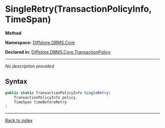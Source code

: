 # SingleRetry(TransactionPolicyInfo, TimeSpan)

**Method**

**Namespace:** [Diffstore.DBMS.Core](Diffstore.DBMS.Core.md)

**Declared in:** [Diffstore.DBMS.Core.TransactionPolicy](Diffstore.DBMS.Core.TransactionPolicy.md)

------


*No description provided*

## Syntax

```csharp
public static TransactionPolicyInfo SingleRetry(
	TransactionPolicyInfo policy,
	TimeSpan timeBeforeRetry
)
```

------

[Back to index](index.md)